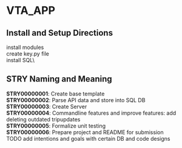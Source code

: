# VTA_APP
## Install and Setup Directions
install modules\
create key.py file\
install SQL\

## STRY Naming and Meaning
**STRY00000001**: Create base template\
**STRY00000002**: Parse API data and store into SQL DB\
**STRY00000003**: Create Server\
**STRY00000004**: Commandline features and improve features: add deleting outdated tripupdates\
**STRY00000005**: Formalize unit testing\
**STRY00000006**: Prepare project and README for submission\
TODO add intentions and goals with certain DB and code designs
